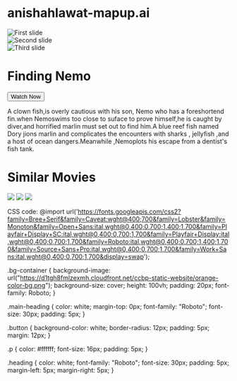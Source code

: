 # anishahlawat-mapup.ai
<!DOCTYPE html>
<html>

<head>
    <link rel="stylesheet" href="https://stackpath.bootstrapcdn.com/bootstrap/4.5.2/css/bootstrap.min.css" integrity="sha384-JcKb8q3iqJ61gNV9KGb8thSsNjpSL0n8PARn9HuZOnIxN0hoP+VmmDGMN5t9UJ0Z" crossorigin="anonymous">
    <script src="https://code.jquery.com/jquery-3.5.1.slim.min.js" integrity="sha384-DfXdz2htPH0lsSSs5nCTpuj/zy4C+OGpamoFVy38MVBnE+IbbVYUew+OrCXaRkfj" crossorigin="anonymous"></script>
    <script src="https://cdn.jsdelivr.net/npm/popper.js@1.16.1/dist/umd/popper.min.js" integrity="sha384-9/reFTGAW83EW2RDu2S0VKaIzap3H66lZH81PoYlFhbGU+6BZp6G7niu735Sk7lN" crossorigin="anonymous"></script>
    <script src="https://stackpath.bootstrapcdn.com/bootstrap/4.5.2/js/bootstrap.min.js" integrity="sha384-B4gt1jrGC7Jh4AgTPSdUtOBvfO8shuf57BaghqFfPlYxofvL8/KUEfYiJOMMV+rV" crossorigin="anonymous"></script>
</head>

<body>
    <div class="bg-container">
        <div id="carouselExampleSlidesOnly" class="carousel slide" data-ride="carousel">
            <div class="carousel-inner">
                <div class="carousel-item active">
                    <img class="d-block w-100" src="https://d1tgh8fmlzexmh.cloudfront.net/ccbp-static-website/nemo-c1-img.png" alt="First slide">
                </div>
                <div class="carousel-item">
                    <img class="d-block w-100" src="https://d1tgh8fmlzexmh.cloudfront.net/ccbp-static-website/nemo-c2-img.png" alt="Second slide">
                </div>
                <div class="carousel-item">
                    <img class="d-block w-100" src="https://d1tgh8fmlzexmh.cloudfront.net/ccbp-static-website/nemo-c3-img.png" alt="Third slide">
                </div>
            </div>
        </div>
        <div class="d-flex flex-row justify-content-between">
            <h1 class="main-heading"> Finding Nemo</h1>
            <button class="button"> Watch Now</button>
        </div>
        <p class="p"> A clown fish,is overly cautious with his son, Nemo who has a foreshortend fin.when Nemoswims too close to suface to prove himself,he is caught by diver,and horrified marlin must set out to find him.A blue reef fish named Dory jions marlin and complicates the encounters with sharks , jellyfish ,and a host of ocean dangers.Meanwhile ,Nemoplots his escape from a dentist's fish tank.</p>
        <h1 class="heading similar-movies"> Similar Movies</h1>
        <img src="https://d1tgh8fmlzexmh.cloudfront.net/ccbp-static-website/finding-dory-img.png" />
        <img src="https://d1tgh8fmlzexmh.cloudfront.net/ccbp-static-website/bugslife-img.png" />
        <img src="https://d1tgh8fmlzexmh.cloudfront.net/ccbp-static-website/ratatouille-movie-img.png" />
    </div>
</body>

</html>


CSS code:
@import url('https://fonts.googleapis.com/css2?family=Bree+Serif&family=Caveat:wght@400;700&family=Lobster&family=Monoton&family=Open+Sans:ital,wght@0,400;0,700;1,400;1,700&family=Playfair+Display+SC:ital,wght@0,400;0,700;1,700&family=Playfair+Display:ital,wght@0,400;0,700;1,700&family=Roboto:ital,wght@0,400;0,700;1,400;1,700&family=Source+Sans+Pro:ital,wght@0,400;0,700;1,700&family=Work+Sans:ital,wght@0,400;0,700;1,700&display=swap');

.bg-container {
    background-image: url("https://d1tgh8fmlzexmh.cloudfront.net/ccbp-static-website/orange-color-bg.png");
    background-size: cover;
    height: 100vh;
    padding: 20px;
    font-family: Roboto;
}

.main-heading {
    color: white;
    margin-top: 0px;
    font-family: "Roboto";
    font-size: 30px;
    padding: 5px;
}

.button {
    background-color: white;
    border-radius: 12px;
    padding: 5px;
    margin: 12px;
}

.p {
    color: #ffffff;
    font-size: 16px;
    padding: 5px;
}

.heading {
    color: white;
    font-family: "Roboto";
    font-size: 30px;
    padding: 5px;
    margin-left: 5px;
    margin-right: 5px;
}
